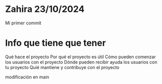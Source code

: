 # Zahira 23/10/2024
Mi primer commit

# Info que tiene que tener
Qué hace el proyecto
Por qué el proyecto es útil
Cómo pueden comenzar los usuarios con el proyecto
Dónde pueden recibir ayuda los usuarios con tu proyecto
Quié mantiene y contribuye con el proyecto

modificación en main
